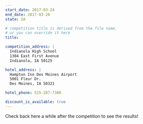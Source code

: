 ```yaml
---
start_date: 2017-03-24
end_date: 2017-03-26
state: IA

# competition title is derived from the file name,
# or you can override it here
title:

competition_address: |
  Indianola High School
  1304 East First Avenue
  Indianola, IA 50125

hotel_address: |
  Hampton Inn Des Moines Airport
  5001 Fleur Dr.
  Des Moines, IA 50321  

hotel_phone: 515-287-7300

discount_is_available: true
---
```


Check back here a while after the competition to see the results!
